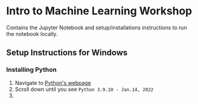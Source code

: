 # Intro to Machine Learning Workshop
Contains the Jupyter Notebook and setup/installations instructions to run the notebook locally.
## Setup Instructions for Windows
### Installing Python
1. Navigate to [Python's webpage](https://www.python.org/downloads/windows/)
1. Scroll down until you see ```Python 3.9.10 - Jan.14, 2022```
1. 
